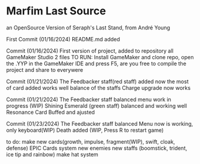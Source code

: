 # Marfim Last Source
 an OpenSource Version of Seraph's Last Stand, from André Young
 
First Commit (01/16/2024) README.md added

Commit (01/16/2024) First version of project, added to repository all GameMaker Studio 2 files
TO RUN: Install GameMaker and clone repo, open the .YYP in the GameMaker IDE and press F5, are 
you free to compile the project and share to everywere

Commit (01/21/2024) The Feedbacker staff(red staff) added
now the most of card added works well
balance of the staffs
Charge upgrade now works

Commit (01/21/2024)
The Feedbacker staff balanced
menu work in progress (WIP)
Shining Esmerald (green staff) balanced and working well
Resonance Card Buffed and ajusted

Commit (01/23/2024)
The Feedbacker staff balanced
Menu now is working, only keyboard(WIP)
Death added (WIP, Press R to restart game)

to do: make new cards(growth, impulse, fragment(WIP), swift, cloak, defense)
EPIC Cards system
new enemies
new staffs (boomstick, trident, ice tip and rainbow)
make hat system